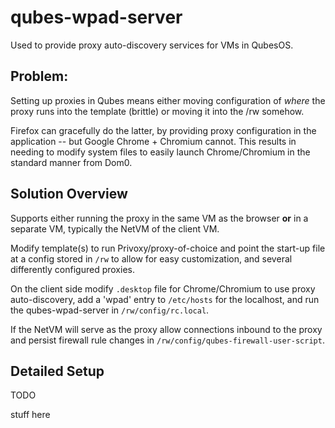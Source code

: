 # qubes-wpad-server

Used to provide proxy auto-discovery services for VMs in QubesOS.

## Problem:
Setting up proxies in Qubes means either moving configuration of
*where* the proxy runs into the template (brittle) or moving it into
the /rw somehow.

Firefox can gracefully do the latter, by providing proxy configuration
in the application -- but Google Chrome + Chromium cannot.  This results
in needing to modify system files to easily launch Chrome/Chromium
in the standard manner from Dom0.

## Solution Overview

Supports either running the proxy in the same VM as the browser **or**
in a separate VM, typically the NetVM of the client VM.

Modify template(s) to run Privoxy/proxy-of-choice and point the start-up
file at a config stored in ```/rw``` to allow for easy customization, and
several differently configured proxies.

On the client side modify ```.desktop``` file for Chrome/Chromium to use proxy
auto-discovery, add a 'wpad' entry to ```/etc/hosts``` for the localhost, and
run the qubes-wpad-server in ```/rw/config/rc.local```.

If the NetVM will serve as the proxy allow connections inbound to the proxy
and persist firewall rule changes in ```/rw/config/qubes-firewall-user-script```.

## Detailed Setup

TODO

stuff here
